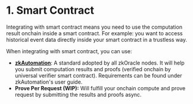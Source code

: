 # 1. Smart Contract

Integrating with smart contract means you need to use the computation result onchain inside a smart contract. For example: you want to access historical event data directly inside your smart contract in a trustless way.

When integrating with smart contract, you can use:

* [**zkAutomation**](../../cle-standards/zkoracle/zkautomation/): A standard adopted by all zkOracle nodes. It will help you submit computation results and proofs (verified onchain by universal verifier smart contract). Requirements can be found under zkAutomation's user guide.
* **Prove Per Request (WIP):** Will fulfill your onchain compute and prove request by submitting the results and proofs async.
